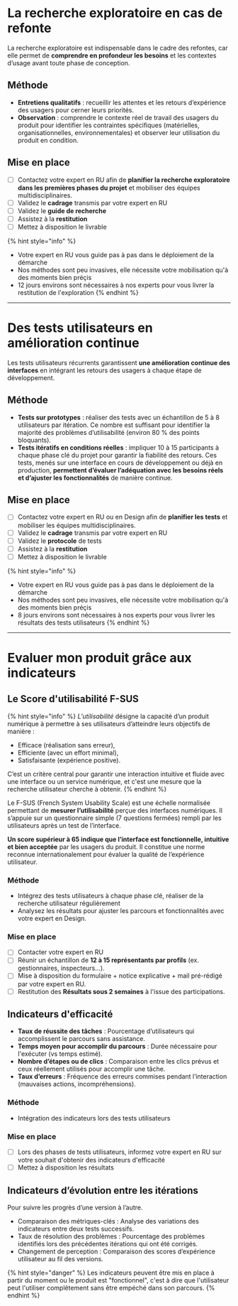 
# La recherche exploratoire en cas de refonte
La recherche exploratoire est indispensable dans le cadre des refontes, car elle permet de **comprendre en profondeur les besoins** et les contextes d’usage avant toute phase de conception.

## Méthode

- **Entretiens qualitatifs** : recueillir les attentes et les retours d’expérience des usagers pour cerner leurs priorités.
- **Observation** : comprendre le contexte réel de travail des usagers du produit pour identifier les contraintes spécifiques (matérielles, organisationnelles, environnementales) et observer leur utilisation du produit en condition.

## Mise en place 

- [ ] Contactez votre expert en RU afin de **planifier la recherche exploratoire dans les premières phases du projet** et mobiliser des équipes multidisciplinaires.
- [ ] Validez le **cadrage** transmis par votre expert en RU
- [ ] Validez le **guide de recherche**
- [ ] Assistez à la **restitution**
- [ ] Mettez à disposition le livrable

{% hint style="info" %}
- Votre expert en RU vous guide pas à pas dans le déploiement de la démarche 
- Nos méthodes sont peu invasives, elle nécessite votre mobilisation qu'à des moments bien préçis
- 12 jours environs sont nécessaires à nos experts pour vous livrer la restitution de l'exploration
{% endhint %}

---

# Des tests utilisateurs en amélioration continue
Les tests utilisateurs récurrents garantissent **une amélioration continue des interfaces** en intégrant les retours des usagers à chaque étape de développement.

## Méthode
- **Tests sur prototypes** : réaliser des tests avec un échantillon de 5 à 8 utilisateurs par itération. Ce nombre est suffisant pour identifier la majorité des problèmes d’utilisabilité (environ 80 % des points bloquants).
- **Tests itératifs en conditions réelles** : impliquer 10 à 15 participants à chaque phase clé du projet pour garantir la fiabilité des retours. Ces tests, menés sur une interface en cours de développement ou déjà en production, **permettent d’évaluer l’adéquation avec les besoins réels et d’ajuster les fonctionnalités** de manière continue.

## Mise en place

- [ ] Contactez votre expert en RU ou en Design afin de **planifier les tests** et mobiliser les équipes multidisciplinaires. 
- [ ] Validez le **cadrage** transmis par votre expert en RU
- [ ] Validez le **protocole** de tests
- [ ] Assistez à la **restitution**
- [ ] Mettez à disposition le livrable

{% hint style="info" %}
- Votre expert en RU vous guide pas à pas dans le déploiement de la démarche 
- Nos méthodes sont peu invasives, elle nécessite votre mobilisation qu'à des moments bien préçis
- 8 jours environs sont nécessaires à nos experts pour vous livrer les résultats des tests utilisateurs
{% endhint %}

---

# Evaluer mon produit grâce aux indicateurs

## Le Score d'utilisabilité F-SUS

{% hint style="info" %}
*L’utilisabilité* désigne la capacité d’un produit numérique à permettre à ses utilisateurs d’atteindre leurs objectifs de manière :

- Efficace (réalisation sans erreur),
- Efficiente (avec un effort minimal),
- Satisfaisante (expérience positive).

C’est un critère central pour garantir une interaction intuitive et fluide avec une interface ou un service numérique, et c'est une mesure que la recherche utilisateur cherche à obtenir.
{% endhint %}

Le F-SUS (French System Usability Scale) est une échelle normalisée permettant de **mesurer l’utilisabilité** perçue des interfaces numériques. Il s’appuie sur un questionnaire simple (7 questions fermées) rempli par les utilisateurs après un test de l’interface.

**Un score supérieur à 65 indique que l’interface est fonctionnelle, intuitive et bien acceptée** par les usagers du produit. Il constitue une norme reconnue internationalement pour évaluer la qualité de l’expérience utilisateur.

### Méthode
- Intégrez des tests utilisateurs à chaque phase clé, réaliser de la recherche utilisateur régulièrement
- Analysez les résultats pour ajuster les parcours et fonctionnalités avec votre expert en Design.

### Mise en place
- [ ] Contacter votre expert en RU 
- [ ] Réunir un échantillon de **12 à 15 représentants par profils** (ex. gestionnaires, inspecteurs...).
- [ ] Mise à disposition du formulaire + notice explicative + mail pré-rédigé par votre expert en RU.
- [ ] Restitution des **Résultats sous 2 semaines** à l'issue des participations.

## Indicateurs d'efficacité 

- **Taux de réussite des tâches** : Pourcentage d’utilisateurs qui accomplissent le parcours sans assistance.
- **Temps moyen pour accomplir du parcours** : Durée nécessaire pour l'exécuter (vs temps estimé).
- **Nombre d’étapes ou de clics** : Comparaison entre les clics prévus et ceux réellement utilisés pour accomplir une tâche.
- **Taux d’erreurs** : Fréquence des erreurs commises pendant l’interaction (mauvaises actions, incompréhensions).

### Méthode
- Intégration des indicateurs lors des tests utilisateurs 

### Mise en place 
- [ ] Lors des phases de tests utilisateurs, informez votre expert en RU sur votre souhait d'obtenir des indicateurs d'efficacité
- [ ] Mettez à disposition les résultats

## Indicateurs d’évolution entre les itérations 
Pour suivre les progrès d’une version à l’autre.

- Comparaison des métriques-clés : Analyse des variations des indicateurs entre deux tests successifs.
- Taux de résolution des problèmes : Pourcentage des problèmes identifiés lors des précédentes itérations qui ont été corrigés.
- Changement de perception : Comparaison des scores d’expérience utilisateur au fil des versions.
 
 {% hint style="danger" %}
Les indicateurs peuvent être mis en place à partir du moment ou le produit est "fonctionnel", c'est à dire que l'utilisateur peut l'utiliser complêtement sans être empéché dans son parcours.
{% endhint %}